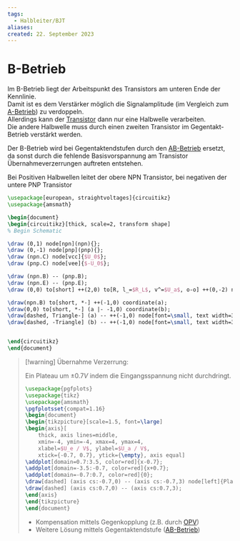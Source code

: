 ```yaml
---
tags:
  - Halbleiter/BJT
aliases: 
created: 22. September 2023
---
```


# B-Betrieb

Im B-Betrieb liegt der Arbeitspunkt des Transistors am unteren Ende der Kennlinie.  
Damit ist es dem Verstärker möglich die Signalamplitude (im Vergleich zum [A-Betrieb](A-Betrieb.md)) zu verdoppeln.  
Allerdings kann der [Transistor]({MOC}%20Transistor.md) dann nur eine Halbwelle verarbeiten.  
Die andere Halbwelle muss durch einen zweiten Transistor im Gegentakt-Betrieb verstärkt werden.

Der B-Betrieb wird bei Gegentaktendstufen durch den [AB-Betrieb](AB-Betrieb.md) ersetzt, da sonst durch die fehlende Basisvorspannung am Transistor Übernahmeverzerrungen auftreten entstehen.

Bei Positiven Halbwellen leitet der obere NPN Transistor, bei negativen der untere PNP Transistor

```tikz
\usepackage[european, straightvoltages]{circuitikz}
\usepackage{amsmath}

\begin{document}
\begin{circuitikz}[thick, scale=2, transform shape]
% Begin Schematic

\draw (0,1) node[npn](npn){};
\draw (0,-1) node[pnp](pnp){};
\draw (npn.C) node[vcc]{$U_0$};
\draw (pnp.C) node[vee]{$-U_0$};

\draw (npn.B) -- (pnp.B);
\draw (npn.E) -- (pnp.E);
\draw (0,0) to[short] ++(2,0) to[R, l_=$R_L$, v^=$U_a$, o-o] ++(0,-2) node[rground]{};

\draw(npn.B) to[short, *-] ++(-1,0) coordinate(a);
\draw(0,0) to[short, *-] (a |- -1,0) coordinate(b);
\draw[dashed, Triangle-] (a) -- ++(-1,0) node[font=\small, text width=3cm, align=center, above]{vom Ausgang der vorherigen Stufe};
\draw[dashed, -Triangle] (b) -- ++(-1,0) node[font=\small, text width=3cm, align=center, below]{zum Gegenkopplungsnetzwerk (hochohmig)};


\end{circuitikz}
\end{document}
```

> [!warning] Übernahme Verzerrung:
>
> Ein Plateau um $\pm 0.7V$ indem die Eingangsspannung nicht durchdringt. 
>
> ```tikz
> \usepackage{pgfplots}
> \usepackage{tikz}
> \usepackage{amsmath}
> \pgfplotsset{compat=1.16}
> \begin{document}
> \begin{tikzpicture}[scale=1.5, font=\large]
> \begin{axis}[
>     thick, axis lines=middle,
>     xmin=-4, ymin=-4, xmax=4, ymax=4,
>     xlabel=$U_e / V$, ylabel=$U_a / V$,
>     xtick={-0.7, 0.7}, ytick={\empty}, axis equal]
> \addplot[domain=0.7:3.5, color=red]{x-0.7};
> \addplot[domain=-3.5:-0.7, color=red]{x+0.7};
> \addplot[domain=-0.7:0.7, color=red]{0};
> \draw[dashed] (axis cs:-0.7,0) -- (axis cs:-0.7,3) node[left]{Plateau};
> \draw[dashed] (axis cs:0.7,0) -- (axis cs:0.7,3);
> \end{axis}
> \end{tikzpicture}
> \end{document}
> ```
> 
> - Kompensation mittels Gegenkopplung (z.B. durch [OPV](../Operations-Verstärker.md))
> - Weitere Lösung mittels Gegentaktendstufe ([AB-Betrieb](AB-Betrieb.md))

